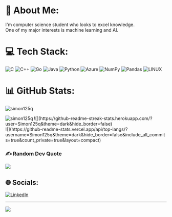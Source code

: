 # 💫 About Me:
I'm computer science student who looks to excel knowledge.<br>One of my major interests is machine learning and AI.<br>


# 💻 Tech Stack:
![C](https://img.shields.io/badge/c-%2300599C.svg?style=for-the-badge&logo=c&logoColor=white) ![C++](https://img.shields.io/badge/c++-%2300599C.svg?style=for-the-badge&logo=c%2B%2B&logoColor=white) ![Go](https://img.shields.io/badge/go-%2300ADD8.svg?style=for-the-badge&logo=go&logoColor=white) ![Java](https://img.shields.io/badge/java-%23ED8B00.svg?style=for-the-badge&logo=java&logoColor=white) ![Python](https://img.shields.io/badge/python-3670A0?style=for-the-badge&logo=python&logoColor=ffdd54) ![Azure](https://img.shields.io/badge/azure-%230072C6.svg?style=for-the-badge&logo=azure-devops&logoColor=white) ![NumPy](https://img.shields.io/badge/numpy-%23013243.svg?style=for-the-badge&logo=numpy&logoColor=white) ![Pandas](https://img.shields.io/badge/pandas-%23150458.svg?style=for-the-badge&logo=pandas&logoColor=white) ![LINUX](https://img.shields.io/badge/Linux-FCC624?style=for-the-badge&logo=linux&logoColor=black)
# 📊 GitHub Stats:
<p><img align="center" src="https://github-readme-streak-stats.herokuapp.com/?user=simon125q&" alt="simon125q" /></p>

<p><img align="left" src="https://github-readme-stats.vercel.app/api/top-langs?username=simon125q&show_icons=true&locale=en&layout=compact" alt="simon125q" /></p>
![](https://github-readme-streak-stats.herokuapp.com/?user=Simon125q&theme=dark&hide_border=false)<br/>
![](https://github-readme-stats.vercel.app/api/top-langs/?username=Simon125q&theme=dark&hide_border=false&include_all_commits=true&count_private=true&layout=compact)<br/>

### ✍️ Random Dev Quote
![](https://quotes-github-readme.vercel.app/api?type=horizontal&theme=dark)

## 🌐 Socials:
[![LinkedIn](https://img.shields.io/badge/LinkedIn-%230077B5.svg?logo=linkedin&logoColor=white)](https://linkedin.com/in/https://www.linkedin.com/in/szymon-omiecinski/) <br/>

---
[![](https://visitcount.itsvg.in/api?id=Simon125q&icon=2&color=0)](https://visitcount.itsvg.in)

<!-- Proudly created with GPRM ( https://gprm.itsvg.in ) -->
